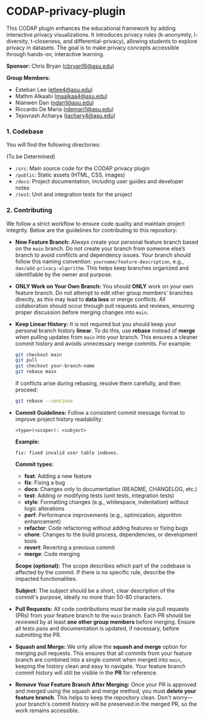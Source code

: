 # CODAP-privacy-plugin
This CODAP plugin enhances the educational framework by adding interactive privacy visualizations. It introduces privacy rules (k-anonymity, l-diversity, t-closeness, and differential-privacy), allowing students to explore privacy in datasets. The goal is to make privacy concepts accessible through hands-on, interactive learning.

**Sponsor:** Chris Bryan (cbryan16@asu.edu)

**Group Members:**

- Esteban Lee (etlee4@asu.edu)
- Mathm Alkaabi (maalkaa4@asu.edu)
- Nianwen Dan (ndan1@asu.edu)
- Riccardo De Maria (rdemari1@asu.edu)
- Tejovrash Acharya (tachary4@asu.edu)

### 1. Codebase

You will find the following directories:

(To be Determined)

- `/src`: Main source code for the CODAP privacy plugin
- `/public`: Static assets (HTML, CSS, images)
- `/docs`: Project documentation, including user guides and developer notes
- `/test`: Unit and integration tests for the project

### 2. **Contributing**

We follow a strict workflow to ensure code quality and maintain project integrity. Below are the guidelines for contributing to this repository:

- **New Feature Branch:** 
  Always create your personal feature branch based on the `main` branch. Do not create your branch from someone else’s branch to avoid conflicts and dependency issues. Your branch should follow this naming convention: 
  `yourname/feature-description`, e.g., `dan/add-privacy-algorithm`. This helps keep branches organized and identifiable by the owner and purpose.
  
- **ONLY Work on Your Own Branch:** 
  You should **ONLY** work on your own feature branch. Do not attempt to edit other group members' branches directly, as this may lead to **data loss** or merge conflicts. All collaboration should occur through pull requests and reviews, ensuring proper discussion before merging changes into `main`.

- **Keep Linear History:** 
  It is not required but you should keep your personal branch history **linear**. To do this, use **rebase** instead of **merge** when pulling updates from `main` into your branch. This ensures a cleaner commit history and avoids unnecessary merge commits. For example:
  
  ```bash
  git checkout main
  git pull
  git checkout your-branch-name
  git rebase main
  ```
  
  If conflicts arise during rebasing, resolve them carefully, and then proceed:
  ```bash
  git rebase --continue
  ```
  
- **Commit Guidelines:** 
  Follow a consistent commit message format to improve project history readability:

  ```
  <type>(<scope>): <subject>
  ```

  **Example:**
  ```
  fix: fixed invalid user table indexes.
  ```

  **Commit types:**
  - **feat**: Adding a new feature
  - **fix**: Fixing a bug
  - **docs**: Changes only to documentation (README, CHANGELOG, etc.)
  - **test**: Adding or modifying tests (unit tests, integration tests)
  - **style**: Formatting changes (e.g., whitespace, indentation) without logic alterations
  - **perf**: Performance improvements (e.g., optimization, algorithm enhancement)
  - **refactor**: Code refactoring without adding features or fixing bugs
  - **chore**: Changes to the build process, dependencies, or development tools
  - **revert**: Reverting a previous commit
  - **merge**: Code merging

  **Scope (optional):** 
  The scope describes which part of the codebase is affected by the commit. If there is no specific rule, describe the impacted functionalities.

  **Subject:** 
  The subject should be a short, clear description of the commit's purpose, ideally no more than 50-80 characters.

- **Pull Requests:** 
  All code contributions must be made via pull requests (PRs) from your feature branch to the `main` branch. Each PR should be reviewed by at least **one other group members** before merging. Ensure all tests pass and documentation is updated, if necessary, before submitting the PR.

- **Squash and Merge:** 
  We only allow the **squash and merge** option for merging pull requests. This ensures that all commits from your feature branch are combined into a single commit when merged into `main`, keeping the history clean and easy to navigate. Your feature branch commit history will still be visible in the **PR** for reference.

- **Remove Your Feature Branch After Merging:** 
  Once your PR is approved and merged using the squash and merge method, you must **delete your feature branch**. This helps to keep the repository clean. Don't worry—your branch's commit history will be preserved in the merged PR, so the work remains accessible.

